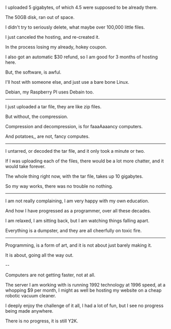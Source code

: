 I uploaded 5 gigabytes,
of which 4.5 were supposed to be already there.

The 50GB disk,
ran out of space.

I didn't try to seriously delete,
what maybe over 100,000 little files.

I just canceled the hosting,
and re-created it.

In the process losing my already,
hokey coupon.

I also got an automatic $30 refund,
so I am good for 3 months of hosting here.

But, the software,
is awful.

I'll host with someone else,
and just use a bare bone Linux.

Debian,
my Raspberry PI uses Debain too.

---

I just uploaded a tar file,
they are like zip files.

But without,
the compression.

Compression and decompression,
is for faaaAaaancy computers.

And potatoes,,
are not, fancy computes.

---

I untarred, or decoded the tar file,
and it only took a minute or two.

If I was uploading each of the files,
there would be a lot more chatter, and it would take forever.

The whole thing right now, with the tar file,
takes up 10 gigabytes.

So my way works,
there was no trouble no nothing.

---

I am not really complaining,
I am very happy with my own education.

And how I have progressed as a programmer,
over all these decades.

I am relaxed, I am sitting back,
but I am watching things falling apart.

Everything is a dumpster,
and they are all cheerfully on toxic fire.

---

Programming, is a form of art,
and it is not about just barely making it.

It is about,
going all the way out.

--

Computers are not getting faster,
not at all.

The server I am working with is running 1992 technology at 1996 speed, at a whopping $9 per month,
I might as well be hosting my website on a cheap robotic vacuum cleaner.

I deeply enjoy the challenge of it all, I had a lot of fun,
but I see no progress being made anywhere.

There is no progress,
it is still Y2K.

